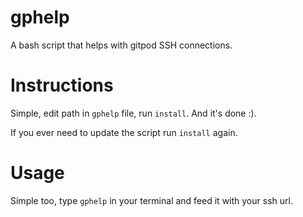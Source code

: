# gphelp
A bash script that helps with gitpod SSH connections.

# Instructions
Simple, edit path in `gphelp` file, run `install`.
And it's done :).

If you ever need to update the script run `install` again.

# Usage
Simple too, type `gphelp` in your terminal and feed it with your ssh url.
